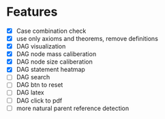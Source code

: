 # Features
- [x] Case combination check
- [x] use only axioms and theorems, remove definitions
- [x] DAG visualization
- [x] DAG node mass caliberation
- [x] DAG node size caliberation
- [x] DAG statement heatmap
- [ ] DAG search
- [ ] DAG btn to reset
- [ ] DAG latex
- [ ] DAG click to pdf
- [ ] more natural parent reference detection
